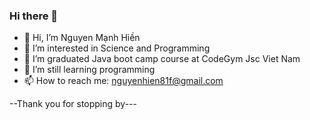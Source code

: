 ### Hi there 👋

- 👋 Hi, I’m Nguyen Mạnh Hiền
- 👀 I’m interested in Science and Programming
- 🌱 I’m graduated Java boot camp course at CodeGym Jsc Viet Nam
- 🌱 I’m still learning programming 
- 📫 How to reach me: nguyenhien81f@gmail.com

--Thank you for stopping by---
